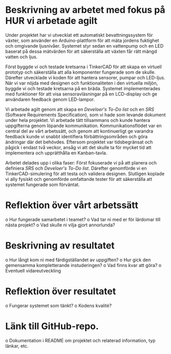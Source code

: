 # Beskrivning av arbetet med fokus på HUR vi arbetade agilt
Under projektet har vi utvecklat ett automatiskt bevattningssystem för växter, som använder en 
Arduino-plattform för att mäta jordens fuktighet och omgivande ljusnivåer. Systemet styr sedan en 
vattenpump och en LED baserat på dessa mätvärden för att säkerställa att växten får rätt mängd 
vatten och ljus. 

Först byggde vi och testade kretsarna i TinkerCAD för att skapa en virtuell prototyp och säkerställa 
att alla komponenter fungerade som de skulle. Därefter utvecklade vi koden för att hantera 
sensorer, pumpar och LED-ljus. När vi var nöjda med designen och funktionaliteten i den 
virtuella miljön, byggde vi och testade kretsarna på en bräda. Systemet implementerades med funktioner för 
att visa sensoravläsningar på en LCD-display och ge användaren feedback genom LED-lampor. 

Vi arbetade agilt genom att skapa en *Develoer's To-Do list* och en *SRS* (Software Requirements Specification), som vi hade som levande dokument under hela projektet. Vi arbetade tätt tillsammans och kunde hantera uppgifterna genom löpande kommunikation. Kommunikationsflödet var en central del av vårt arbetssätt, och genom att kontinuerligt ge varandra feedback kunde vi snabbt identifiera förbättringsområden och göra ändringar där det behövdes. Eftersom projektet var tidsbegränsat och pågick i endast två veckor, ansåg vi att det skulle ta för mycket tid att implementera och upprätthålla en Kanban-tavla.

Arbetet delades upp i olika faser: Först fokuserade vi på att planera och definiera *SRS* och *Develoer's To-Do list*. Därefter genomförde vi en TinkerCAD-simulering för att testa och validera designen. Slutligen koplade vi ally fysiskt och genomförde omfattande tester för att säkerställa att systemet fungerade som förväntat.

# Reflektion över vårt arbetssätt
o Hur fungerade samarbetet i teamet?
o Vad tar ni med er för lärdomar till nästa projekt?
o Vad skulle ni vilja gjort annorlunda?

# Beskrivning av resultatet
o Hur långt kom ni med färdigställandet av uppgiften?
o Hur gick den gemensamma kompletterande instuderingen?
o Vad finns kvar att göra?
o Eventuell vidareutveckling

# Reflektion över resultatet
o Fungerar systemet som tänkt?
o Kodens kvalité?

# Länk till GitHub-repo.
o Dokumentation i README om projektet och relaterad information, typ länkar,
etc.
